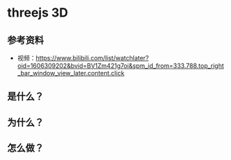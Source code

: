 # threejs 3D

## 参考资料

- 视频：https://www.bilibili.com/list/watchlater?oid=1606309202&bvid=BV1Zm421g7oi&spm_id_from=333.788.top_right_bar_window_view_later.content.click

## 是什么？

## 为什么？

## 怎么做？

